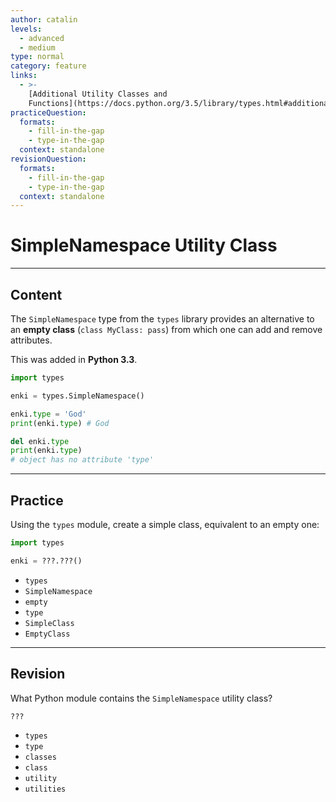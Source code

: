 ```yaml
---
author: catalin
levels:
  - advanced
  - medium
type: normal
category: feature
links:
  - >-
    [Additional Utility Classes and
    Functions](https://docs.python.org/3.5/library/types.html#additional-utility-classes-and-functions){website}
practiceQuestion:
  formats:
    - fill-in-the-gap
    - type-in-the-gap
  context: standalone
revisionQuestion:
  formats:
    - fill-in-the-gap
    - type-in-the-gap
  context: standalone
---
```


# SimpleNamespace Utility Class


---

## Content

The `SimpleNamespace` type from the `types` library provides an alternative to an **empty class** (`class MyClass: pass`) from which one can add and remove attributes.

This was added in **Python 3.3**.

```python
import types

enki = types.SimpleNamespace()

enki.type = 'God'
print(enki.type) # God

del enki.type
print(enki.type)
# object has no attribute 'type'
```


---

## Practice

Using the `types` module, create a simple class, equivalent to an empty one:

```py
import types

enki = ???.???()
```

- `types` 
- `SimpleNamespace` 
- `empty` 
- `type` 
- `SimpleClass` 
- `EmptyClass`


---

## Revision

What Python module contains the `SimpleNamespace` utility class?

```python
???
```

- `types`
- `type`
- `classes`
- `class`
- `utility`
- `utilities`
 
